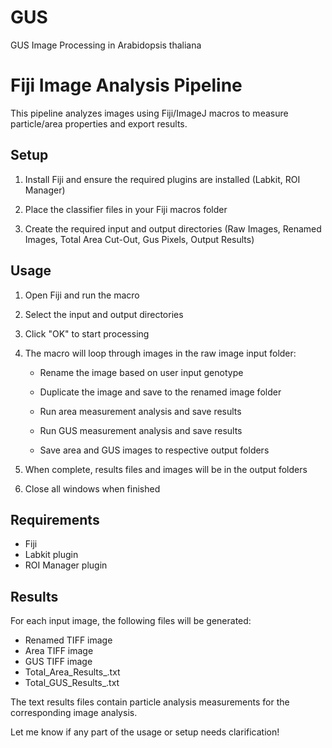 # GUS
GUS Image Processing in Arabidopsis thaliana

# Fiji Image Analysis Pipeline

This pipeline analyzes images using Fiji/ImageJ macros to measure particle/area properties and export results.

## Setup

1. Install Fiji and ensure the required plugins are installed (Labkit, ROI Manager)

2. Place the classifier files in your Fiji macros folder 

3. Create the required input and output directories (Raw Images, Renamed Images, Total Area Cut-Out, Gus Pixels, Output Results)

## Usage

1. Open Fiji and run the macro 

2. Select the input and output directories 

3. Click "OK" to start processing

4. The macro will loop through images in the raw image input folder:

   - Rename the image based on user input genotype  

   - Duplicate the image and save to the renamed image folder

   - Run area measurement analysis and save results

   - Run GUS measurement analysis and save results

   - Save area and GUS images to respective output folders

5. When complete, results files and images will be in the output folders

6. Close all windows when finished

## Requirements

- Fiji 
- Labkit plugin
- ROI Manager plugin

## Results

For each input image, the following files will be generated:

- Renamed TIFF image
- Area TIFF image 
- GUS TIFF image
- Total_Area_Results_.txt 
- Total_GUS_Results_.txt

The text results files contain particle analysis measurements for the corresponding image analysis.

Let me know if any part of the usage or setup needs clarification!
